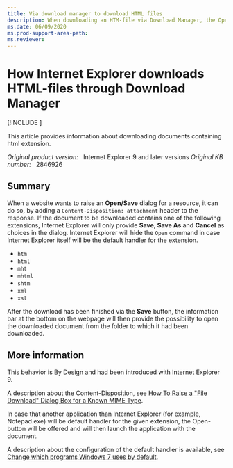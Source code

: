 ```yaml
---
title: Via download manager to download HTML files 
description: When downloading an HTM-file via Download Manager, the Open-command is not displayed, but only Save/Save As and Cancel.
ms.date: 06/09/2020
ms.prod-support-area-path: 
ms.reviewer: 
---
```

# How Internet Explorer downloads HTML-files through Download Manager

[!INCLUDE [](../includes/browsers-important.md)]

This article provides information about downloading documents containing html extension.

_Original product version:_ &nbsp; Internet Explorer 9 and later versions
_Original KB number:_ &nbsp; 2846926

## Summary

When a website wants to raise an **Open/Save** dialog for a resource, it can do so, by adding a `Content-Disposition: attachment` header to the response. If the document to be downloaded contains one of the following extensions, Internet Explorer will only provide **Save**, **Save As** and **Cancel** as choices in the dialog. Internet Explorer will hide the `Open` command in case Internet Explorer itself will be the default handler for the extension.

- `htm`
- `html`
- `mht`
- `mhtml`
- `shtm`
- `xml`
- `xsl`

After the download has been finished via the **Save** button, the information bar at the bottom on the webpage will then provide the possibility to open the downloaded document from the folder to which it had been downloaded.

## More information

This behavior is By Design and had been introduced with Internet Explorer 9.

A description about the Content-Disposition, see [How To Raise a "File Download" Dialog Box for a Known MIME Type](https://support.microsoft.com/help/260519/how-to-raise-a-file-download-dialog-box-for-a-known-mime-type).

In case that another application than Internet Explorer (for example, Notepad.exe) will be default handler for the given extension, the Open-button will be offered and will then launch the application with the document.

A description about the configuration of the default handler is available, see [Change which programs Windows 7 uses by default](https://support.microsoft.com/help/18539/windows-7-change-default-programs).
